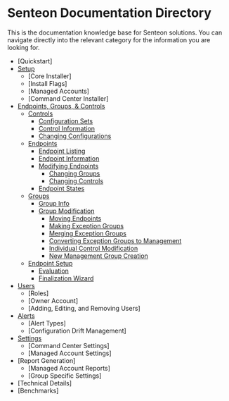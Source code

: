 # Senteon Documentation Directory
This is the documentation knowledge base for Senteon solutions. You can navigate directly into the relevant category for the information you are looking for. 


- [Quickstart]
- [Setup](installation.md)
  - [Core Installer]
  - [Install Flags]
  - [Managed Accounts]
  - [Command Center Installer]
- [Endpoints, Groups, & Controls](EndpointConfiguration.md)
  -  [Controls](EndpointConfiguration.md#controls)
      -  [Configuration Sets](EndpointConfiguration.md#configuration-sets)
      -  [Control Information](EndpointConfiguration.md#control-information)
      -  [Changing Configurations](EndpointConfiguration.md#changing-configurations)
   -  [Endpoints](EndpointConfiguration.md#endpoints)
        - [Endpoint Listing](EndpointConfigurations.md#endpoint-listing)
        - [Endpoint Information](EndpointConfigurations.md#endpoint-information)
        - [Modifying Endpoints](EndpointConfigurations.md#modifying-endpoints)
          - [Changing Groups](EndpointConfigurations.md#changing-groups)
          - [Changing Controls](EndpointConfigurations.md#changing-controls)
        - [Endpoint States](EndpointConfigurations.md#endpoint-states)
   - [Groups](EndpointConfiguration.md#groups)
        - [Group Info](EndpointConfigurations.md#group-info)
        - [Group Modification](EndpointConfigurations.md#group-modification)
            - [Moving Endpoints](EndpointConfigurations.md#moving-endpoints)
            - [Making Exception Groups](EndpointConfigurations.md#making-exception-groups)
            - [Merging Exception Groups](EndpointConfigurations.md#merging-exception-groups)
            - [Converting Exception Groups to Management](EndpointConfigurations.md#converting-exception-groups)
            - [Individual Control Modification](EndpointConfigurations.md#individual-control-modification)
            - [New Management Group Creation](EndpointConfigurations.md#new-management-group-creation)
   - [Endpoint Setup](EndpointConfigurations.md#setup)
        - [Evaluation](EndpointConfigurations.md#evaluation)
        - [Finalization Wizard](EndpointConfigurations.md#finalization-wizard)
- [Users](Users.md)
  - [Roles]
  - [Owner Account]
  - [Adding, Editing, and Removing Users]
- [Alerts](Alerts.md)
  - [Alert Types]
  - [Configuration Drift Management]
- [Settings](Settings.md)
  - [Command Center Settings]
  - [Managed Account Settings]
- [Report Generation]
  - [Managed Account Reports]
  - [Group Specific Settings] 
- [Technical Details]
-   [Benchmarks]
